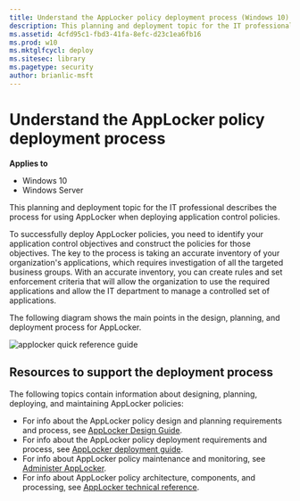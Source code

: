 ```yaml
---
title: Understand the AppLocker policy deployment process (Windows 10)
description: This planning and deployment topic for the IT professional describes the process for using AppLocker when deploying application control policies.
ms.assetid: 4cfd95c1-fbd3-41fa-8efc-d23c1ea6fb16
ms.prod: w10
ms.mktglfcycl: deploy
ms.sitesec: library
ms.pagetype: security
author: brianlic-msft
---
```


# Understand the AppLocker policy deployment process

**Applies to**
 -   Windows 10 
 -   Windows Server

This planning and deployment topic for the IT professional describes the process for using AppLocker when deploying application control policies.

To successfully deploy AppLocker policies, you need to identify your application control objectives and construct the policies for those objectives. The key to the process is taking an accurate inventory of your organization's applications, which requires investigation of all the targeted business groups. With an accurate inventory, you can create rules and set enforcement criteria that will allow the organization to use the required applications and allow the IT department to manage a controlled set of applications.

The following diagram shows the main points in the design, planning, and deployment process for AppLocker.

![applocker quick reference guide](images/applocker-plandeploy-quickreference.gif)

## Resources to support the deployment process

The following topics contain information about designing, planning, deploying, and maintaining AppLocker policies:

-   For info about the AppLocker policy design and planning requirements and process, see [AppLocker Design Guide](applocker-policies-design-guide.md).
-   For info about the AppLocker policy deployment requirements and process, see [AppLocker deployment guide](applocker-policies-deployment-guide.md).
-   For info about AppLocker policy maintenance and monitoring, see [Administer AppLocker](administer-applocker.md).
-   For info about AppLocker policy architecture, components, and processing, see [AppLocker technical reference](applocker-technical-reference.md).
 
 

